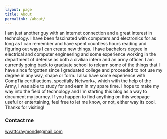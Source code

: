 ```yaml
---
layout: page
title: About
permalink: /about/
---
```

I am just another guy with an internet connection and a great interest in technology. I have been fascinated with computers and electronics for as long as I can remember and have spent countless hours reading and figuring out ways I can create new things. I have bachelors degree in electrical and computer engineering and some experience working in the department of defense as both a civilian intern and an army officer. I am currently going back to graduate school to relearn some of the things that I have since forgotten since I graduated college and proceeded to not use my degree in any way, shape or form. I also have some experience with CompTia certifiactions, specifally Network+, which with the help of the Army, I was able to study for and earn in my spare time. I hope to make my way into the field of technology and I'm starting this blog as a way to document my journey. If you happen to find anything on this webpage useful or entertaining, feel free to let me know, or not, either way its cool. Thanks for visiting!

### Contact me

[wyattcraymond@gmail.com](mailto:wyattcraymond@gmail.com)
